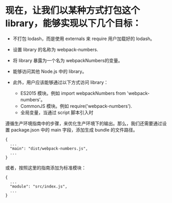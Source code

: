  现在，让我们以某种方式打包这个 library，能够实现以下几个目标：
=======

- 不打包 lodash，而是使用 externals 来 require 用户加载好的 lodash。
- 设置 library 的名称为 webpack-numbers.
- 将 library 暴露为一个名为 webpackNumbers的变量。
- 能够访问其他 Node.js 中的 library。
- 此外，用户应该能够通过以下方式访问 library：

    - ES2015 模块。例如 import webpackNumbers from 'webpack-numbers'。
    - CommonJS 模块。例如 require('webpack-numbers').
    - 全局变量，当通过 script 脚本引入时


遵循生产环境指南中的步骤，来优化生产环境下的输出。那么，我们还需要通过设置 package.json 中的 main 字段，添加生成 bundle 的文件路径。

```
{
  ...
  "main": "dist/webpack-numbers.js",
  ...
}
```
或者，按照这里的指南添加为标准模块：
```
{
  ...
  "module": "src/index.js",
  ...
}
```